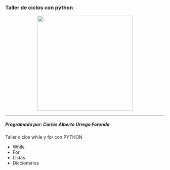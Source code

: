 ### Taller de ciclos con python
<p align="center">
  <img src="https://firebasestorage.googleapis.com/v0/b/pythonjuevescauf.appspot.com/o/imagencarlos.jpg?alt=media&token=0e968dd0-64be-4e2b-8992-08404cda6539" width="300" heigth="300">
</p>

***
##### Programado por: Carlos Alberto Urrego Foronda
Taller ciclos while y for con PYTHON
- While
- For 
- Listas
- Diccionarios
